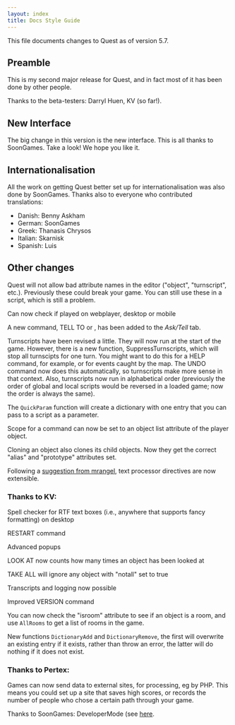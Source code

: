 ```yaml
---
layout: index
title: Docs Style Guide
---
```


This file documents changes to Quest as of version 5.7.

Preamble
--------

This is my second major release for Quest, and in fact most of it has been done by other people.

Thanks to the beta-testers: Darryl Huen, KV (so far!).


New Interface
-------------
The big change in this version is the new interface. This is all thanks to SoonGames. Take a look! We hope you like it.


Internationalisation
--------------------

All the work on getting Quest better set up for internationalisation was also done by SoonGames. Thanks also to everyone who contributed translations:

- Danish: Benny Askham
- German: SoonGames
- Greek: Thanasis Chrysos
- Italian: Skarnisk
- Spanish: Luis


Other changes
-------------

Quest will not allow bad attribute names in the editor ("object", "turnscript", etc.). Previously these could break your game. You can still use these in a script, which is still a problem.

Can now check if played on webplayer, desktop or mobile

A new command, TELL <char> TO <text> or <char>, <text> has been added to the _Ask/Tell_ tab.

Turnscripts have been revised a little. They will now run at the start of the game. However, there is a new function, SuppressTurnscripts, which will stop all turnscipts for one turn. You might want to do this for a HELP command, for example, or for events caught by the map. The UNDO command now does this automatically, so turnscripts make more sense in that context. Also, turnscripts now run in alphabetical order (previously the order of global and local scripts would be reversed in a loaded game; now the order is always the same).

The `QuickParam` function will create a dictionary with one entry that you can pass to a script as a parameter.

Scope for a command can now be set to an object list attribute of the player object.

Cloning an object also clones its child objects. Now they get the correct "alias" and "prototype" attributes set.

Following a [suggestion from mrangel](http://textadventures.co.uk/forum/quest/topic/ij3dghpuok_kgo3myoj4vg/thinking-about-the-text-processor), text processor directives are now extensible.


### Thanks to KV:

Spell checker for RTF text boxes (i.e., anywhere that supports fancy formatting) on desktop

RESTART command

Advanced popups

LOOK AT now counts how many times an object has been looked at

TAKE ALL will ignore any object with "notall" set to true

Transcripts and logging now possible

Improved VERSION command

You can now check the "isroom" attribute to see if an object is a room, and use `AllRooms` to get a list of rooms in the game.

New functions `DictionaryAdd` and `DictionaryRemove`, the first will overwrite an existing entry if it exists, rather than throw an error, the latter will do nothing if it does not exist.

### Thanks to Pertex:
Games can now send data to external sites, for processing, eg by PHP. This means you could set up a site that saves high scores, or records the number of people who chose a certain path through your game.

Thanks to SoonGames:
DeveloperMode (see [here](https://textadventures.co.uk/forum/samples/topic/k8lt6jukx0ko-dxms8vctg/sg-developer-mode-development-tool-for-better-testing-the-running-game).

